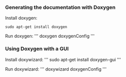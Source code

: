 ### Generating the documentation with Doxygen

Install doxygen:
```
sudo apt-get install doxygen
```

Run doxygen:
'''
doxygen doxygenConfig
'''


### Using Doxygen with a GUI

Install doxywizard:
'''
sudo apt-get install doxygen-gui
'''

Run doxywizard:
'''
doxywizard doxygenConfig
'''
